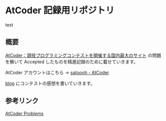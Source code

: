 # AtCoder 記録用リポジトリ

test

## 概要

[AtCoder：競技プログラミングコンテストを開催する国内最大のサイト](https://atcoder.jp/?lang=ja) の問題を解いて Accepted したものを精進記録のために載せていきます。

AtCoder アカウントはこちら → [satoooh - AtCoder](https://atcoder.jp/users/satoooh)

[blog](https://www.planeta.tokyo/) にコンテストの感想を書いていきます。

## 参考リンク

[AtCoder Problems](https://kenkoooo.com/atcoder/?user=satoooh&rivals=&kind=category#/table/satoooh/)

